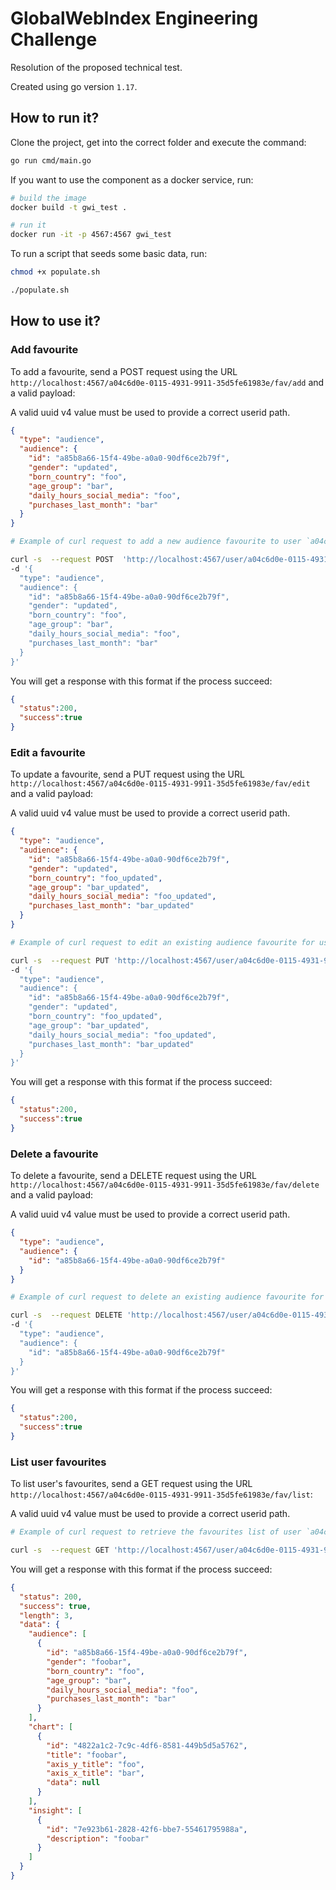 # GlobalWebIndex Engineering Challenge

Resolution of the proposed technical test.

Created using go version `1.17`.

## How to run it?

Clone the project, get into the correct folder and execute the command:

```bash
go run cmd/main.go
```

If you want to use the component as a docker service, run:

```bash
# build the image
docker build -t gwi_test .

# run it
docker run -it -p 4567:4567 gwi_test
```

To run a script that seeds some basic data, run:
```bash
chmod +x populate.sh

./populate.sh
```


## How to use it?

### Add favourite

To add a favourite, send a POST request using the URL `http://localhost:4567/a04c6d0e-0115-4931-9911-35d5fe61983e/fav/add` and a valid payload:

A valid uuid v4 value must be used to provide a correct userid path.

```json
{
  "type": "audience",
  "audience": {
    "id": "a85b8a66-15f4-49be-a0a0-90df6ce2b79f",
    "gender": "updated",
    "born_country": "foo",
    "age_group": "bar",
    "daily_hours_social_media": "foo",
    "purchases_last_month": "bar"
  }
}
```

```bash
# Example of curl request to add a new audience favourite to user `a04c6d0e-0115-4931-9911-35d5fe61983e`

curl -s  --request POST  'http://localhost:4567/user/a04c6d0e-0115-4931-9911-35d5fe61983e/fav/add' \
-d '{
  "type": "audience",
  "audience": {
    "id": "a85b8a66-15f4-49be-a0a0-90df6ce2b79f",
    "gender": "updated",
    "born_country": "foo",
    "age_group": "bar",
    "daily_hours_social_media": "foo",
    "purchases_last_month": "bar"
  }
}'
```

You will get a response with this format if the process succeed:

```json
{
  "status":200,
  "success":true
}
```

### Edit a favourite

To update a favourite, send a PUT request using the URL `http://localhost:4567/a04c6d0e-0115-4931-9911-35d5fe61983e/fav/edit` and a valid payload:

A valid uuid v4 value must be used to provide a correct userid path.

```json
{
  "type": "audience",
  "audience": {
    "id": "a85b8a66-15f4-49be-a0a0-90df6ce2b79f",
    "gender": "updated",
    "born_country": "foo_updated",
    "age_group": "bar_updated",
    "daily_hours_social_media": "foo_updated",
    "purchases_last_month": "bar_updated"
  }
}
```

```bash
# Example of curl request to edit an existing audience favourite for user `a04c6d0e-0115-4931-9911-35d5fe61983e`

curl -s  --request PUT 'http://localhost:4567/user/a04c6d0e-0115-4931-9911-35d5fe61983e/fav/edit' \
-d '{
  "type": "audience",
  "audience": {
    "id": "a85b8a66-15f4-49be-a0a0-90df6ce2b79f",
    "gender": "updated",
    "born_country": "foo_updated",
    "age_group": "bar_updated",
    "daily_hours_social_media": "foo_updated",
    "purchases_last_month": "bar_updated"
  }
}'
```

You will get a response with this format if the process succeed:

```json
{
  "status":200,
  "success":true
}
```

### Delete a favourite

To delete a favourite, send a DELETE request using the URL `http://localhost:4567/a04c6d0e-0115-4931-9911-35d5fe61983e/fav/delete` and a valid payload:

A valid uuid v4 value must be used to provide a correct userid path.

```json
{
  "type": "audience",
  "audience": {
    "id": "a85b8a66-15f4-49be-a0a0-90df6ce2b79f"
  }
}
```

```bash
# Example of curl request to delete an existing audience favourite for user `a04c6d0e-0115-4931-9911-35d5fe61983e`

curl -s  --request DELETE 'http://localhost:4567/user/a04c6d0e-0115-4931-9911-35d5fe61983e/fav/delete' \
-d '{
  "type": "audience",
  "audience": {
    "id": "a85b8a66-15f4-49be-a0a0-90df6ce2b79f"
  }
}'
```

You will get a response with this format if the process succeed:

```json
{
  "status":200,
  "success":true
}
```

### List user favourites

To list user's favourites, send a GET request using the URL `http://localhost:4567/a04c6d0e-0115-4931-9911-35d5fe61983e/fav/list`:

A valid uuid v4 value must be used to provide a correct userid path.

```bash
# Example of curl request to retrieve the favourites list of user `a04c6d0e-0115-4931-9911-35d5fe61983e`

curl -s  --request GET 'http://localhost:4567/user/a04c6d0e-0115-4931-9911-35d5fe61983e/fav/list'
```

You will get a response with this format if the process succeed:

```json
{
  "status": 200,
  "success": true,
  "length": 3,
  "data": {
    "audience": [
      {
        "id": "a85b8a66-15f4-49be-a0a0-90df6ce2b79f",
        "gender": "foobar",
        "born_country": "foo",
        "age_group": "bar",
        "daily_hours_social_media": "foo",
        "purchases_last_month": "bar"
      }
    ],
    "chart": [
      {
        "id": "4822a1c2-7c9c-4df6-8581-449b5d5a5762",
        "title": "foobar",
        "axis_y_title": "foo",
        "axis_x_title": "bar",
        "data": null
      }
    ],
    "insight": [
      {
        "id": "7e923b61-2828-42f6-bbe7-55461795988a",
        "description": "foobar"
      }
    ]
  }
}

```
